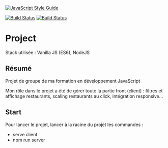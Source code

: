 [![JavaScript Style Guide](https://img.shields.io/badge/code_style-standard-brightgreen.svg)](https://standardjs.com)


[![Build Status](https://travis-ci.org/SophieMdl/paris-0218-les-tontons-fringale.svg?branch=master)](https://travis-ci.org/WildCodeSchool/paris-0218-les-tontons-fringale)
[![Build Status](https://travis-ci.org/SophieMdl/paris-0218-les-tontons-fringale.svg?branch=master)](https://travis-ci.org/WildCodeSchool/paris-0218-les-tontons-fringale)


# Project

Stack utilisée : Vanilla JS (ES6), NodeJS

## Résumé

Projet de groupe de ma formation en développement JavaScript

Mon rôle dans le projet a été de gérer toute la partie front (client) : filtres et affichage restaurants, scaling restaurants au click, intégration responsive...

## Start

Pour lancer le projet, lancer à la racine du projet les commandes : 
- serve client
- npm run server
